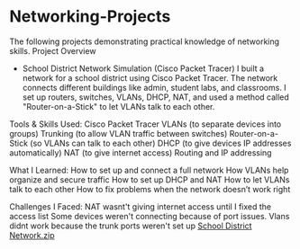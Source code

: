 # Networking-Projects
The following projects demonstrating practical knowledge of networking skills.
Project Overview
- School District Network Simulation (Cisco Packet Tracer)
  I built a network for a school district using Cisco Packet Tracer. The network connects different buildings like admin, student labs, and classrooms. I set up routers, switches, VLANs, DHCP, NAT, and used a method called "Router-on-a-Stick" to let VLANs talk to each other.
  
Tools & Skills Used:
Cisco Packet Tracer
VLANs (to separate devices into groups)
Trunking (to allow VLAN traffic between switches)
Router-on-a-Stick (so VLANs can talk to each other)
DHCP (to give devices IP addresses automatically)
NAT (to give internet access)
Routing and IP addressing
  
 What I Learned:
How to set up and connect a full network
How VLANs help organize and secure traffic
How to set up DHCP and NAT
How to let VLANs talk to each other
How to fix problems when the network doesn’t work right

Challenges I Faced:
NAT wasnt't giving internet access until I fixed the access list
Some devices weren't connecting because of port issues.
Vlans didnt work because the trunk ports weren't set up
[School District Network.zip](https://github.com/user-attachments/files/21470808/School.District.Network.zip)

